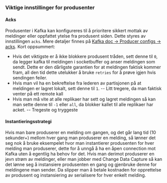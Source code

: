 ### Viktige innstillinger for produsenter
#### Acks
Produsenter i Kafka kan konfigureres til å prioritere sikkert mottak av meldinger eller oppfattet ytelse fra produsent siden. Dette styres av innstillingen `acks`. Mere detaljer finnes på [Kafka doc -> Producer configs -> acks](https://kafka.apache.org/documentation/#producerconfigs). 
Kort oppsummert:
- Hvis det viktigste er å ikke blokkere produsent tråden, sett denne til `0`, da legger kafka til meldingen i socketbuffer og anser meldingen som sendt. Dette er den dårligste garantien for at meldingen faktisk kommer fram, all den tid dette utelukker å bruke `retries` for å prøve igjen hvis sendingen feiler.
- Hvis man vil ha en bekreftelse fra lederen av partisjonen på at meldingen er lagret lokalt, sett denne til `1`. -- Litt tregere, da man faktisk venter på ett remote kall
- Hvis man må vite at alle replikaer har sett og lagret meldingen så kan man sette denne til `-1` eller `all`, da blokker kallet til alle replikaer har acket.  -- Tregeste og tryggeste

#### Instantieringsstrategi

Hvis man bare produserer en melding om gangen, og det går lang tid (10 sekunder+) mellom hver gang man produserer en melding, så lønner det seg nok å bruke eksempelet hvor man instantierer produsenten for hver melding man produserer, dette for å unngå å ha en åpen connection mot Kafka uten å egentlig ha behov for det. Hvis man derimot produserer en jevn strøm av meldinger, eller man jobber med Change Data Capture så kan det lønne seg å instansiere produsenten en gang og gjenbruke denne for meldingene man sender. Da slipper man å betale kostnaden for opprettelse av produsent og instansiering av serialisere for hver enkelt melding.
